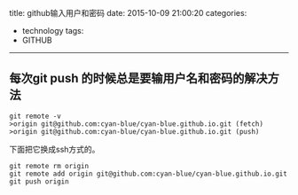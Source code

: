 title: github输入用户和密码
date: 2015-10-09 21:00:20
categories:
- technology
tags:
- GITHUB
---

## 每次git push 的时候总是要输用户名和密码的解决方法

```
git remote -v
>origin	git@github.com:cyan-blue/cyan-blue.github.io.git (fetch)
>origin	git@github.com:cyan-blue/cyan-blue.github.io.git (push)
```
下面把它换成ssh方式的。
```
git remote rm origin
git remote add origin git@github.com:cyan-blue/cyan-blue.github.io.git
git push origin
```